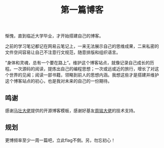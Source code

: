 ﻿---
layout: post
title: 第一篇博客
categories: Daily
description: 庆祝博客建站完成，鸣谢提供帮助的童鞋，谈谈未来的规划
keywords: First Blog, Future, Apology
---

惭愧，直到临近大学毕业，才开始搭建自己的博客。

之前的学习笔记都记在网易云笔记上，一来无法展示自己的思维成果，二来私密的文件空间容易让自己不注意行文规范，随意排版和组织语言。

“身体和灵魂，总有一个要在路上”。维护这个博客站点，就像记录自己成长的历程。一次源码的阅读，提炼出自己的编程思想；一次或远或近的旅行，增长了对这个世界的见闻；阅读一部书籍，领略到前人的思想内涵。我想这些才是搭建并维护这个博客站点的初心，也是我对未来的自己的一份期待。

## 鸣谢

感谢[马壮大佬][1]提供的开源博客模板，感谢好基友[周铭大佬][2]的技术支持。

## 规划

更博频率至少一周一篇吧，立此flag不倒。另，勿忘初心！


  [1]: http://mazhuang.org/
  [2]: https://zmbad.me/